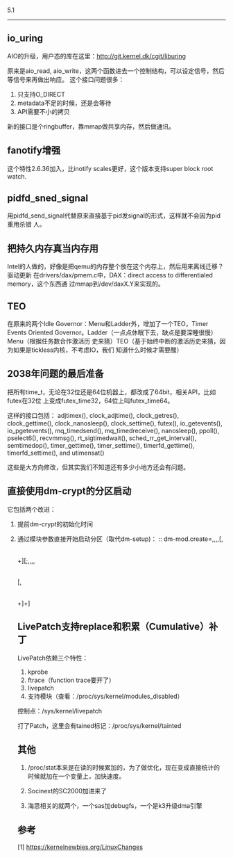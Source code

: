 5.1
****

## io_uring

AIO的升级，用户态的库在这里：http://git.kernel.dk/cgit/liburing

原来是aio_read, aio_write，这两个函数进去一个控制结构，可以设定信号，然后等信号来再做出响应。
这个接口问题很多：

1. 只支持O_DIRECT
2. metadata不足的时候，还是会等待
3. API需要不小的拷贝
  
新的接口是个ringbuffer，靠mmap做共享内存，然后做通讯。
  
## fanotify增强
这个特性2.6.36加入，比inotify scales更好，这个版本支持super block root watch.

## pidfd_sned_signal
用pidfd_send_signal代替原来直接基于pid发signal的形式，这样就不会因为pid重用杀错
人。

## 把持久内存真当内存用
Intel的人做的，好像是把qemu的内存整个放在这个内存上，然后用来离线迁移？驱动更新
在drivers/dax/pmem.c中，DAX：direct access to differentialed memory，这个东西通
过mmap到/dev/daxX.Y来实现的。

## TEO
在原来的两个Idle Governor：Menu和Ladder外，增加了一个TEO，Timer Events Oriented
Governor。Ladder（一点点休眠下去，缺点是要深睡很慢）Menu（根据任务数合作激活历
史来猜）TEO（基于始终中断的激活历史来猜，因为如果是tickless内核，不考虑IO，我们
知道什么时候才需要醒）

## 2038年问题的最后准备
把所有time_t，无论在32位还是64位机器上，都改成了64bit，相关API，比如futex在32位
上变成futex_time32，64位上叫futex_time64。

这样的接口包括： adjtimex(), clock_adjtime(), clock_getres(), clock_gettime(),
clock_nanosleep(), clock_settime(), futex(), io_getevents(), io_pgetevents(),
mq_timedsend(), mq_timedreceive(), nanosleep(), ppoll(), pselect6(),
recvmmsg(), rt_sigtimedwait(), sched_rr_get_interval(), semtimedop(),
timer_gettime(), timer_settime(), timerfd_gettime(), timerfd_settime(), and
utimensat()

这些是大方向修改，但其实我们不知道还有多少小地方还会有问题。
  
## 直接使用dm-crypt的分区启动
它包括两个改进：

1. 提前dm-crypt的初始化时间

2. 通过模块参数直接开始启动分区（取代dm-setup)：
  ::
  dm-mod.create=<name>,<uuid>,<minor>,<flags>,<table>[,<table>+][;<name>,<uuid>,<minor>,<flags>,<table>[,<table>+]+]

## LivePatch支持replace和积累（Cumulative）补丁

LivePatch依赖三个特性：
1. kprobe
2. ftrace（function trace要开了）
3. livepatch
4. 支持模块（查看：/proc/sys/kernel/modules_disabled）

控制点：/sys/kernel/livepatch

打了Patch，这里会有tained标记：/proc/sys/kernel/tainted

## 其他
1. /proc/stat本来是在读的时候累加的，为了做优化，现在变成直接统计的时候就加在一个变量上，加快速度。

2. Socinext的SC2000加进来了

3. 海思相关的就两个，一个sas加debugfs，一个是k3升级dma引擎
  
## 参考
[1] https://kernelnewbies.org/LinuxChanges
